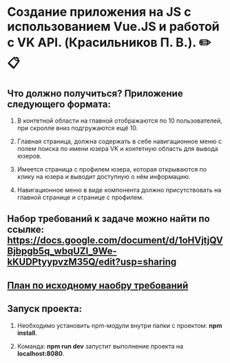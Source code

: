 # Cоздание приложения на JS с использованием Vue.JS и работой с VK API. (Красильников П. В.). :pencil2: :clipboard:</h1>

## Что должно получиться? Приложение следующего формата:

   1. В контетной  области на главной отображаются по 10 пользователей, при скролле вниз подгружаются ещё 10.

   2. Главная страница, должна содержать в себе навигационное меню с полем поиска по имени юзера VK и контетную область для вывода юзеров.

   3. Имеется страница с профилем юзера, которая открываются по клику на юзера и выводит доступную о нём информацию.

   4. Навигационное меню в виде компонента должно присутствовать на главной странице и странице с профилем.

## Набор требований к задаче можно найти по ссылке: https://docs.google.com/document/d/1oHVjtjQVBjbpgb5q_wbqUZI_9We-kKUDPtyypvzM35Q/edit?usp=sharing

## [План по исходному наобру требований](https://github.com/Pahahentikys/InkubatorFrontEndTest/blob/master/RoadMap.md)

## Запуск проекта:

   1. Необходимо установить npm-модули внутри папки с проектом: **npm install**.

   2. Команда: **npm run dev** запустит выполнение проекта на **localhost:8080**.
